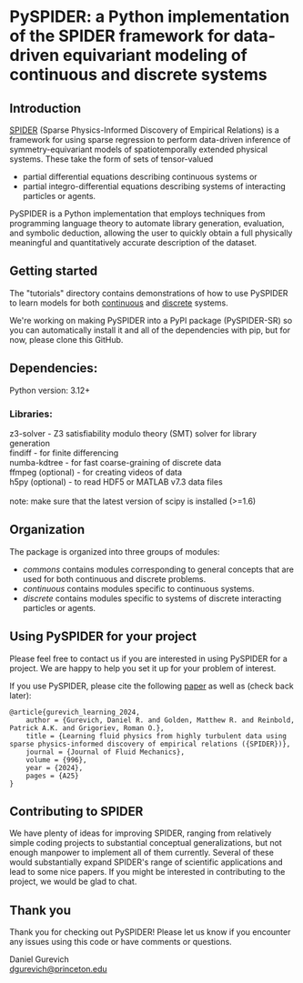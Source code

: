 # PySPIDER: a Python implementation of the SPIDER framework for data-driven equivariant modeling of continuous and discrete systems

## Introduction
[SPIDER](https://www.cambridge.org/core/journals/journal-of-fluid-mechanics/article/learning-fluid-physics-from-highly-turbulent-data-using-sparse-physicsinformed-discovery-of-empirical-relations-spider/FB279BC082B965AFCCD768FD50ACEB08) (Sparse Physics-Informed Discovery of Empirical Relations) is a framework for using sparse regression to perform data-driven inference of symmetry-equivariant models of spatiotemporally extended physical systems. These take the form of sets of tensor-valued
- partial differential equations describing continuous systems or
- partial integro-differential equations describing systems of interacting particles or agents.

PySPIDER is a Python implementation that employs techniques from programming language theory to automate library generation, evaluation, and symbolic deduction, allowing the user to quickly obtain a full physically meaningful and quantitatively accurate description of the dataset. 

## Getting started
The "tutorials" directory contains demonstrations of how to use PySPIDER to learn models for both [continuous](https://github.com/sibirica/PySPIDER/blob/main/tutorials/01_Continuous.ipynb) and [discrete](https://github.com/sibirica/PySPIDER/blob/main/tutorials/02_Discrete.ipynb) systems. 

We're working on making PySPIDER into a PyPI package (PySPIDER-SR) so you can automatically install it and all of the dependencies with pip, but for now, please clone this GitHub.

## Dependencies: 
Python version: 3.12+

### Libraries:

z3-solver - Z3 satisfiability modulo theory (SMT) solver for library generation \
findiff - for finite differencing \
numba-kdtree - for fast coarse-graining of discrete data \
ffmpeg (optional) - for creating videos of data \
h5py (optional) - to read HDF5 or MATLAB v7.3 data files \
\
note: make sure that the latest version of scipy is installed (>=1.6)

## Organization
The package is organized into three groups of modules:
- *commons* contains modules corresponding to general concepts that are used for both continuous and discrete problems.
- *continuous* contains modules specific to continuous systems.
- *discrete* contains modules specific to systems of discrete interacting particles or agents.

## Using PySPIDER for your project
Please feel free to contact us if you are interested in using PySPIDER for a project. We are happy to help you set it up for your problem of interest.

If you use PySPIDER, please cite the following [paper](https://www.cambridge.org/core/journals/journal-of-fluid-mechanics/article/learning-fluid-physics-from-highly-turbulent-data-using-sparse-physicsinformed-discovery-of-empirical-relations-spider/FB279BC082B965AFCCD768FD50ACEB08) as well as (check back later):

```
@article{gurevich_learning_2024,  
	author = {Gurevich, Daniel R. and Golden, Matthew R. and Reinbold, Patrick A.K. and Grigoriev, Roman O.},  
	title = {Learning fluid physics from highly turbulent data using sparse physics-informed discovery of empirical relations ({SPIDER})},  
 	journal = {Journal of Fluid Mechanics},  
	volume = {996},  
	year = {2024},  
	pages = {A25}  
}
```

## Contributing to SPIDER
We have plenty of ideas for improving SPIDER, ranging from relatively simple coding projects to substantial conceptual generalizations, but not enough manpower to implement all of them currently. Several of these would substantially expand SPIDER's range of scientific applications and lead to some nice papers. If you might be interested in contributing to the project, we would be glad to chat.

## Thank you
Thank you for checking out PySPIDER! Please let us know if you encounter any issues using this code or have comments or questions.

Daniel Gurevich\
dgurevich@princeton.edu

